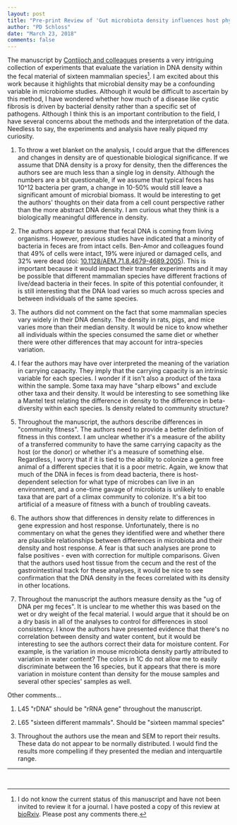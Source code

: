 ```yaml
---
layout: post
title: "Pre-print Review of 'Gut microbiota density influences host physiology and is shaped by host and microbial factors'"
author: "PD Schloss"
date: "March 23, 2018"
comments: false
---
```


The manuscript by [Contijoch and colleagues](https://doi.org/10.1101/277095) presents a very intriguing collection of experiments that evaluate the variation in DNA density within the fecal material of sixteen mammalian species[^1]. I am excited about this work because it highlights that microbial density may be a confounding variable in microbiome studies. Although it would be difficult to ascertain by this method, I have wondered whether how much of a disease like cystic fibrosis is driven by bacterial density rather than a specific set of pathogens. Although I think this is an important contribution to the field, I have several concerns about the methods and the interpretation of the data. Needless to say, the experiments and analysis have really piqued my curiosity.

1. To throw a wet blanket on the analysis, I could argue that the differences and changes in density are of questionable biological significance. If we assume that DNA density is a proxy for density, then the differences the authors see are much less than a single log in density. Although the numbers are a bit questionable, if we assume that typical feces has 10^12 bacteria per gram, a change in 10-50% would still leave a significant amount of microbial biomass. It would be interesting to get the authors' thoughts on their data from a cell count perspective rather than the more abstract DNA density. I am curious what they think is a biologically meaningful difference in density.

2. The authors appear to assume that fecal DNA is coming from living organisms. However, previous studies have indicated that a minority of bacteria in feces are from intact cells. Ben-Amor and colleagues found that 49% of cells were intact, 19% were injured or damaged cells, and 32% were dead (doi: [10.1128/AEM.71.8.4679-4689.2005](https://www.ncbi.nlm.nih.gov/pmc/articles/PMC1183343/)). This is important because it would impact their transfer experiments and it may be possible that different mammalian species have different fractions of live/dead bacteria in their feces. In spite of this potential confounder, it is still interesting that the DNA load varies so much across species and between individuals of the same species.

3. The authors did not comment on the fact that some mammalian species vary widely in their DNA density. The density in rats, pigs, and mice varies more than their median density. It would be nice to know whether all individuals within the species consumed the same diet or whether there were other differences that may account for intra-species variation.

4. I fear the authors may have over interpreted the meaning of the variation in carrying capacity. They imply that the carrying capacity is an intrinsic variable for each species. I wonder if it isn't also a product of the taxa within the sample. Some taxa may have "sharp elbows" and exclude other taxa and their density. It would be interesting to see something like a Mantel test relating the difference in density to the difference in beta-diversity within each species. Is density related to community structure?

5. Throughout the manuscript, the authors describe differences in "community fitness". The authors need to provide a better definition of fitness in this context. I am unclear whether it's a measure of the ability of a transferred community to have the same carrying capacity as the host (or the donor) or whether it's a measure of something else. Regardless, I worry that if it is tied to the ability to colonize a germ free animal of a different species that it is a poor metric. Again, we know that much of the DNA in feces is from dead bacteria, there is host-dependent selection for what type of microbes can live in an environment, and a one-time gavage of microbiota is unlikely to enable taxa that are part of a climax community to colonize. It's a bit too artificial of a measure of fitness with a bunch of troubling caveats.

6. The authors show that differences in density relate to differences in gene expression and host response. Unfortunately, there is no commentary on what the genes they identified were and whether there are plausible relationships between differences in microbiota and their density and host response. A fear is that such analyses are prone to false positives - even with correction for multiple comparisons. Given that the authors used host tissue from the cecum and the rest of the gastrointestinal track for these analyses, it would be nice to see confirmation that the DNA density in the feces correlated with its density in other locations.

7. Throughout the manuscript the authors measure density as the "ug of DNA per mg feces". It is unclear to me whether this was based on the wet or dry weight of the fecal material. I would argue that it should be on a dry basis in all of the analyses to control for differences in stool consistency. I know the authors have presented evidence that there's no correlation between density and water content, but it would be interesting to see the authors correct their data for moisture content. For example, is the variation in mouse microbiota density partly attributed to variation in water content? The colors in 1C do not allow me to easily discriminate between the 16 species, but it appears that there is more variation in moisture content than density for the mouse samples and several other species' samples as well.



Other comments...
1. L45 "rDNA" should be "rRNA gene" throughout the manuscript.

2. L65 "sixteen different mammals". Should be "sixteen mammal species"

3. Throughout the authors use the mean and SEM to report their results. These data do not appear to be normally distributed. I would find the results more compelling if they presented the median and interquartile range.



---

<br>

[^1]: I do not know the current status of this manuscript and have not been invited to review it for a journal. I have posted a copy of this review at [bioRxiv](https://www.biorxiv.org/content/early/2018/03/08/277095#comment-3820825610). Please post any comments there.
